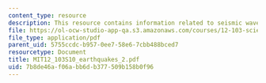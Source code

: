 ```yaml
---
content_type: resource
description: This resource contains information related to seismic waves.
file: https://ol-ocw-studio-app-qa.s3.amazonaws.com/courses/12-103-science-and-policy-of-natural-hazards-spring-2010/7b8de46af06abb6db377509b158b0f96_MIT12_103S10_earthquakes_2.pdf
file_type: application/pdf
parent_uid: 5755ccdc-b957-0ee7-58e6-7cbb488bced7
resourcetype: Document
title: MIT12_103S10_earthquakes_2.pdf
uid: 7b8de46a-f06a-bb6d-b377-509b158b0f96
---
```

